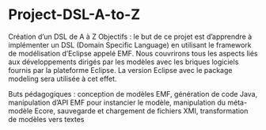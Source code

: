 # Project-DSL-A-to-Z

Création d’un DSL de A à Z
Objectifs : le but de ce projet est d’apprendre à implémenter un DSL (Domain Specific Language) en utilisant le
framework de modélisation d’Eclipse appelé EMF. Nous couvrirons tous les aspects liés aux développements dirigés par
les modèles avec les briques logiciels fournis par la plateforme Eclipse. La version Eclipse avec le package modeling sera
utilisée à cet effet.

Buts pédagogiques : conception de modèles EMF, génération de code Java, manipulation d’API EMF pour instancier
le modèle, manipulation du méta-modèle Ecore, sauvegarde et chargement de fichiers XMI, transformation de modèles
vers textes
